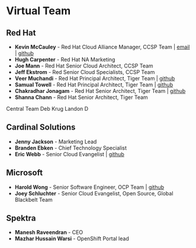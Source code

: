 # Virtual Team
## Red Hat
* **Kevin McCauley** - Red Hat Cloud Alliance Manager, CCSP Team | [email](mailto:kemccaul@redhat.com) | [github](https://github.com/mccshark/)
* **Hugh Carpenter** - Red Hat NA Marketing
* **Joe Mann** - Red Hat Senior Cloud Architect, CCSP Team
* **Jeff Ekstrom** - Red Senior Cloud Specialists, CCSP Team
* **Veer Muchandi** - Red Hat Principal Architect, Tiger Team | [github](https://github.com/veermuchandi)
* **Samual Towell** - Red Hat Principal Architect, Tiger Team | [github](https://github.com/samueltauil)
* **Chakradhar Jonagam** - Red Hat Senior Architect, Tiger Team | [github](https://github.com/debianmaster)
* **Shanna Chann** - Red Hat Senior Architect, Tiger Team

Central Team
Deb Krug
Landon D

## Cardinal Solutions
* **Jenny Jackson** - Marketing Lead
* **Branden Ebken** - Chief Technology Specialist
* **Eric Webb** - Senior Cloud Evangelist | [github](https://github.com/webbdog28)
## Microsoft
* **Harold Wong** - Senior Software Engineer, OCP Team | [github](https://github.com/haroldwongms)
* **Joey Schluchter** - Senior Cloud Evangelist, Open Source, Global Blackbelt Team
## Spektra
* **Manesh Raveendran** - CEO
* **Mazhar Hussain Warsi** - OpenShift Portal lead
